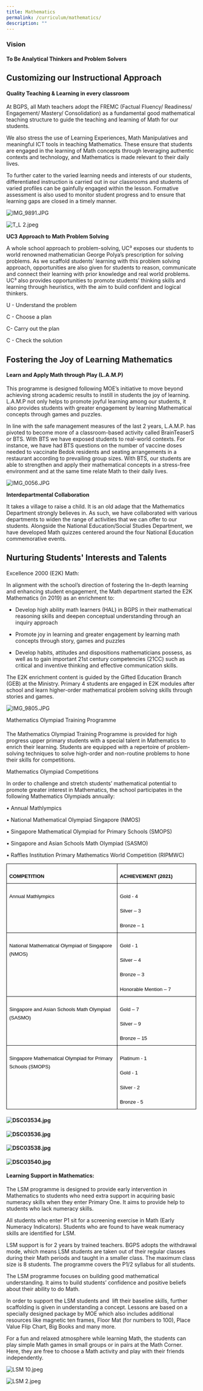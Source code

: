 ```yaml
---
title: Mathematics
permalink: /curriculum/mathematics/
description: ""
---
```

### **Vision**

#### To Be Analytical Thinkers and Problem Solvers

###   

Customizing our Instructional Approach
--------------------------------------

#### Quality Teaching & Learning in every classroom

At BGPS, all Math teachers adopt the FREMC (Factual Fluency/ Readiness/ Engagement/ Mastery/ Consolidation) as a fundamental good mathematical teaching structure to guide the teaching and learning of Math for our students. 

We also stress the use of Learning Experiences, Math Manipulatives and meaningful ICT tools in teaching Mathematics. These ensure that students are engaged in the learning of Math concepts through leveraging authentic contexts and technology, and Mathematics is made relevant to their daily lives. 

  

To further cater to the varied learning needs and interests of our students, differentiated instruction is carried out in our classrooms and students of varied profiles can be gainfully engaged within the lesson. Formative assessment is also used to monitor student progress and to ensure that learning gaps are closed in a timely manner.

  

![IMG_9891.JPG](https://bedokgreenpri.moe.edu.sg/qql/slot/u204/2022%20Math%20Quality%20T&L/IMG_9891.JPG)

  

![T_L 2.jpeg](https://bedokgreenpri.moe.edu.sg/qql/slot/u204/2022%20Math%20Quality%20T&L/T_L%202.jpeg)

  

**UC3 Approach to Math Problem Solving**

A whole school approach to problem-solving, UC³ exposes our students to world renowned mathematician George Polya’s prescription for solving problems. As we scaffold students’ learning with this problem solving approach, opportunities are also given for students to reason, communicate and connect their learning with prior knowledge and real world problems. UC³ also provides opportunities to promote students’ thinking skills and learning through heuristics, with the aim to build confident and logical thinkers.

U \- Understand the problem

C \- Choose a plan

C\- Carry out the plan

C \- Check the solution

  

Fostering the Joy of Learning Mathematics 
------------------------------------------

#### Learn and Apply Math through Play (L.A.M.P)

  

This programme is designed following MOE’s initiative to move beyond achieving strong academic results to instill in students the joy of learning. L.A.M.P not only helps to promote joyful learning among our students, it also provides students with greater engagement by learning Mathematical concepts through games and puzzles. 

In line with the safe management measures of the last 2 years, L.A.M.P. has pivoted to become more of a classroom-based activity called BrainTeaserS or BTS. With BTS we have exposed students to real-world contexts. For instance, we have had BTS questions on the number of vaccine doses needed to vaccinate Bedok residents and seating arrangements in a restaurant according to prevailing group sizes. With BTS, our students are able to strengthen and apply their mathematical concepts in a stress-free environment and at the same time relate Math to their daily lives.

  
![IMG_0056.JPG](https://bedokgreenpri.moe.edu.sg/qql/slot/u204/L.A.M.P/IMG_0056.JPG)  

**Interdepartmental Collaboration**  

It takes a village to raise a child. It is an old adage that the Mathematics Department strongly believes in. As such, we have collaborated with various departments to widen the range of activities that we can offer to our students. Alongside the National Education/Social Studies Department, we have developed Math quizzes centered around the four National Education commemorative events.  

  

Nurturing Students' Interests and Talents
-----------------------------------------

#### 

Excellence 2000 (E2K) Math:

In alignment with the school’s direction of fostering the In-depth learning and enhancing student engagement, the Math department started the E2K Mathematics (in 2019) as an enrichment to:

*   Develop high ability math learners (HAL) in BGPS in their mathematical reasoning skills and deepen conceptual understanding through an inquiry approach
    
*   Promote joy in learning and greater engagement by learning math concepts through story, games and puzzles
    
*   Develop habits, attitudes and dispositions mathematicians possess, as well as to gain important 21st century competencies (21CC) such as critical and inventive thinking and effective communication skills.
    

The E2K enrichment content is guided by the Gifted Education Branch (GEB) at the Ministry. Primary 4 students are engaged in E2K modules after school and learn higher-order mathematical problem solving skills through stories and games.

![IMG_9805.JPG](https://bedokgreenpri.moe.edu.sg/qql/slot/u204/E2K/IMG_9805.JPG)

  

Mathematics Olympiad Training Programme  

#### 

The Mathematics Olympiad Training Programme is provided for high progress upper primary students with a special talent in Mathematics to enrich their learning. Students are equipped with a repertoire of problem-solving techniques to solve high-order and non-routine problems to hone their skills for competitions.   

Mathematics Olympiad Competitions

In order to challenge and stretch students’ mathematical potential to promote greater interest in Mathematics, the school participates in the following Mathematics Olympiads annually:

• Annual Mathlympics

• National Mathematical Olympiad Singapore (NMOS)

• Singapore Mathematical Olympiad for Primary Schools (SMOPS)

• Singapore and Asian Schools Math Olympiad (SASMO)

• Raffles Institution Primary Mathematics World Competition (RIPMWC)

  

<table class="ive_eobj_center" style="margin: auto; outline: 0px; padding: 0px; clear: both; border-collapse: collapse !important; border: none;"><colgroup style="margin: 0px; outline: 0px; padding: 0px;"><col width="292" style="margin: 0px; outline: 0px; padding: 0px;"><col width="208" style="margin: 0px; outline: 0px; padding: 0px;"></colgroup><tbody style="margin: 0px; outline: 0px; padding: 0px;"><tr style="margin: 0px; outline: 0px; padding: 0px; height: 25pt;"><td style="margin: 0px; outline: 0px; padding: 5pt; border-width: 0.98958pt; border-style: solid; border-color: rgb(0, 0, 0); vertical-align: top; overflow: hidden; overflow-wrap: break-word;"><p dir="ltr" style="margin: 12pt 0px 0pt; outline: 0px; padding: 0px; line-height: 1.38; font-size: 1rem !important; font-family: Rubik, sans-serif !important;"><span style="margin: 0px; outline: 0px; padding: 0px; line-height: 22.4px; font-family: Arial; font-size: 10pt; color: rgb(0, 0, 0); font-weight: 700; font-variant-numeric: normal; font-variant-east-asian: normal; vertical-align: baseline; white-space: pre-wrap;">COMPETITION</span></p></td><td style="margin: 0px; outline: 0px; padding: 5pt; border-width: 0.98958pt; border-style: solid; border-color: rgb(0, 0, 0); vertical-align: top; overflow: hidden; overflow-wrap: break-word;"><p dir="ltr" style="margin: 12pt 0px 0pt; outline: 0px; padding: 0px; line-height: 1.38; font-size: 1rem !important; font-family: Rubik, sans-serif !important;"><span style="margin: 0px; outline: 0px; padding: 0px; line-height: 22.4px; font-family: Arial; font-size: 10pt; color: rgb(0, 0, 0); font-weight: 700; font-variant-numeric: normal; font-variant-east-asian: normal; vertical-align: baseline; white-space: pre-wrap;">ACHIEVEMENT (2021)</span></p></td></tr><tr style="margin: 0px; outline: 0px; padding: 0px; height: 68.5pt;"><td style="margin: 0px; outline: 0px; padding: 5pt; border-width: 0.98958pt; border-style: solid; border-color: rgb(0, 0, 0); vertical-align: top; overflow: hidden; overflow-wrap: break-word;"><p dir="ltr" style="margin: 12pt 0px 0pt; outline: 0px; padding: 0px; line-height: 1.38; font-size: 1rem !important; font-family: Rubik, sans-serif !important;"><span style="margin: 0px; outline: 0px; padding: 0px; line-height: 22.4px; font-family: Arial; font-size: 10pt; color: rgb(0, 0, 0); font-variant-numeric: normal; font-variant-east-asian: normal; vertical-align: baseline; white-space: pre-wrap;">Annual Mathlympics</span></p></td><td style="margin: 0px; outline: 0px; padding: 5pt; border-width: 0.98958pt; border-style: solid; border-color: rgb(0, 0, 0); vertical-align: top; overflow: hidden; overflow-wrap: break-word;"><p dir="ltr" style="margin: 12pt 0px 0pt; outline: 0px; padding: 0px; line-height: 1.38; font-size: 1rem !important; font-family: Rubik, sans-serif !important;"><span style="margin: 0px; outline: 0px; padding: 0px; line-height: 22.4px; font-family: Arial; font-size: 10pt; color: rgb(0, 0, 0); font-variant-numeric: normal; font-variant-east-asian: normal; vertical-align: baseline; white-space: pre-wrap;">Gold - 4</span></p><p dir="ltr" style="margin: 12pt 0px 0pt; outline: 0px; padding: 0px; line-height: 1.38; font-size: 1rem !important; font-family: Rubik, sans-serif !important;"><span style="margin: 0px; outline: 0px; padding: 0px; line-height: 22.4px; font-family: Arial; font-size: 10pt; color: rgb(0, 0, 0); font-variant-numeric: normal; font-variant-east-asian: normal; vertical-align: baseline; white-space: pre-wrap;">Silver – 3</span></p><p dir="ltr" style="margin: 12pt 0px 0pt; outline: 0px; padding: 0px; line-height: 1.38; font-size: 1rem !important; font-family: Rubik, sans-serif !important;"><span style="margin: 0px; outline: 0px; padding: 0px; line-height: 22.4px; font-family: Arial; font-size: 10pt; color: rgb(0, 0, 0); font-variant-numeric: normal; font-variant-east-asian: normal; vertical-align: baseline; white-space: pre-wrap;">Bronze – 1</span></p></td></tr><tr style="margin: 0px; outline: 0px; padding: 0px; height: 94pt;"><td style="margin: 0px; outline: 0px; padding: 5pt; border-width: 0.98958pt; border-style: solid; border-color: rgb(0, 0, 0); vertical-align: top; overflow: hidden; overflow-wrap: break-word;"><p dir="ltr" style="margin: 12pt 0px 0pt; outline: 0px; padding: 0px; line-height: 1.38; font-size: 1rem !important; font-family: Rubik, sans-serif !important;"><span style="margin: 0px; outline: 0px; padding: 0px; line-height: 22.4px; font-family: Arial; font-size: 10pt; color: rgb(0, 0, 0); font-variant-numeric: normal; font-variant-east-asian: normal; vertical-align: baseline; white-space: pre-wrap;">National Mathematical Olympiad of Singapore (NMOS)</span></p></td><td style="margin: 0px; outline: 0px; padding: 5pt; border-width: 0.98958pt; border-style: solid; border-color: rgb(0, 0, 0); vertical-align: top; overflow: hidden; overflow-wrap: break-word;"><p dir="ltr" style="margin: 12pt 0px 0pt; outline: 0px; padding: 0px; line-height: 1.38; font-size: 1rem !important; font-family: Rubik, sans-serif !important;"><span style="margin: 0px; outline: 0px; padding: 0px; line-height: 22.4px; font-family: Arial; font-size: 10pt; color: rgb(0, 0, 0); font-variant-numeric: normal; font-variant-east-asian: normal; vertical-align: baseline; white-space: pre-wrap;">Gold - 1</span></p><p dir="ltr" style="margin: 12pt 0px 0pt; outline: 0px; padding: 0px; line-height: 1.38; font-size: 1rem !important; font-family: Rubik, sans-serif !important;"><span style="margin: 0px; outline: 0px; padding: 0px; line-height: 22.4px; font-family: Arial; font-size: 10pt; color: rgb(0, 0, 0); font-variant-numeric: normal; font-variant-east-asian: normal; vertical-align: baseline; white-space: pre-wrap;">Silver – 4</span></p><p dir="ltr" style="margin: 12pt 0px 0pt; outline: 0px; padding: 0px; line-height: 1.38; font-size: 1rem !important; font-family: Rubik, sans-serif !important;"><span style="margin: 0px; outline: 0px; padding: 0px; line-height: 22.4px; font-family: Arial; font-size: 10pt; color: rgb(0, 0, 0); font-variant-numeric: normal; font-variant-east-asian: normal; vertical-align: baseline; white-space: pre-wrap;">Bronze – 3</span></p><p dir="ltr" style="margin: 12pt 0px 0pt; outline: 0px; padding: 0px; line-height: 1.38; font-size: 1rem !important; font-family: Rubik, sans-serif !important;"><span style="margin: 0px; outline: 0px; padding: 0px; line-height: 22.4px; font-family: Arial; font-size: 10pt; color: rgb(0, 0, 0); font-variant-numeric: normal; font-variant-east-asian: normal; vertical-align: baseline; white-space: pre-wrap;">Honorable Mention – 7</span></p></td></tr><tr style="margin: 0px; outline: 0px; padding: 0px; height: 94pt;"><td style="margin: 0px; outline: 0px; padding: 5pt; border-width: 0.98958pt; border-style: solid; border-color: rgb(0, 0, 0); vertical-align: top; overflow: hidden; overflow-wrap: break-word;"><p dir="ltr" style="margin: 12pt 0px 0pt; outline: 0px; padding: 0px; line-height: 1.38; font-size: 1rem !important; font-family: Rubik, sans-serif !important;"><span style="margin: 0px; outline: 0px; padding: 0px; line-height: 22.4px; font-family: Arial; font-size: 10pt; color: rgb(0, 0, 0); font-variant-numeric: normal; font-variant-east-asian: normal; vertical-align: baseline; white-space: pre-wrap;">Singapore and Asian Schools Math Olympiad (SASMO)</span></p></td><td style="margin: 0px; outline: 0px; padding: 5pt; border-width: 0.98958pt; border-style: solid; border-color: rgb(0, 0, 0); vertical-align: top; overflow: hidden; overflow-wrap: break-word;"><p dir="ltr" style="margin: 12pt 0px 0pt; outline: 0px; padding: 0px; line-height: 1.38; font-size: 1rem !important; font-family: Rubik, sans-serif !important;"><span style="margin: 0px; outline: 0px; padding: 0px; line-height: 22.4px; font-family: Arial; font-size: 10pt; color: rgb(0, 0, 0); font-variant-numeric: normal; font-variant-east-asian: normal; vertical-align: baseline; white-space: pre-wrap;">Gold – 7</span></p><p dir="ltr" style="margin: 12pt 0px 0pt; outline: 0px; padding: 0px; line-height: 1.38; font-size: 1rem !important; font-family: Rubik, sans-serif !important;"><span style="margin: 0px; outline: 0px; padding: 0px; line-height: 22.4px; font-family: Arial; font-size: 10pt; color: rgb(0, 0, 0); font-variant-numeric: normal; font-variant-east-asian: normal; vertical-align: baseline; white-space: pre-wrap;">Silver – 9</span></p><p dir="ltr" style="margin: 12pt 0px 0pt; outline: 0px; padding: 0px; line-height: 1.38; font-size: 1rem !important; font-family: Rubik, sans-serif !important;"><span style="margin: 0px; outline: 0px; padding: 0px; line-height: 22.4px; font-family: Arial; font-size: 10pt; color: rgb(0, 0, 0); font-variant-numeric: normal; font-variant-east-asian: normal; vertical-align: baseline; white-space: pre-wrap;">Bronze – 15</span></p></td></tr><tr style="margin: 0px; outline: 0px; padding: 0px; height: 55.75pt;"><td style="margin: 0px; outline: 0px; padding: 5pt; border-width: 0.98958pt; border-style: solid; border-color: rgb(0, 0, 0); vertical-align: top; overflow: hidden; overflow-wrap: break-word;"><p dir="ltr" style="margin: 12pt 0px 0pt; outline: 0px; padding: 0px; line-height: 1.38; font-size: 1rem !important; font-family: Rubik, sans-serif !important;"><span style="margin: 0px; outline: 0px; padding: 0px; line-height: 22.4px; font-family: Arial; font-size: 10pt; color: rgb(0, 0, 0); font-variant-numeric: normal; font-variant-east-asian: normal; vertical-align: baseline; white-space: pre-wrap;">Singapore Mathematical Olympiad for Primary Schools (SMOPS)</span></p><p dir="ltr" style="margin: 12pt 0px 0pt; outline: 0px; padding: 0px; line-height: 1.38; font-size: 1rem !important; font-family: Rubik, sans-serif !important;"><span style="margin: 0px; outline: 0px; padding: 0px; line-height: 22.4px; font-family: Arial; font-size: 10pt; color: rgb(0, 0, 0); font-variant-numeric: normal; font-variant-east-asian: normal; vertical-align: baseline; white-space: pre-wrap;">&nbsp;</span></p></td><td style="margin: 0px; outline: 0px; padding: 5pt; border-width: 0.98958pt; border-style: solid; border-color: rgb(0, 0, 0); vertical-align: top; overflow: hidden; overflow-wrap: break-word;"><p dir="ltr" style="margin: 12pt 0px 0pt; outline: 0px; padding: 0px; line-height: 1.38; font-size: 1rem !important; font-family: Rubik, sans-serif !important;"><span style="margin: 0px; outline: 0px; padding: 0px; line-height: 22.4px; font-family: Arial; font-size: 10pt; color: rgb(0, 0, 0); font-variant-numeric: normal; font-variant-east-asian: normal; vertical-align: baseline; white-space: pre-wrap;">Platinum - 1</span></p><p dir="ltr" style="margin: 12pt 0px 0pt; outline: 0px; padding: 0px; line-height: 1.38; font-size: 1rem !important; font-family: Rubik, sans-serif !important;"><span style="margin: 0px; outline: 0px; padding: 0px; line-height: 22.4px; font-family: Arial; font-size: 10pt; color: rgb(0, 0, 0); font-variant-numeric: normal; font-variant-east-asian: normal; vertical-align: baseline; white-space: pre-wrap;">Gold - 1</span></p><p dir="ltr" style="margin: 12pt 0px 0pt; outline: 0px; padding: 0px; line-height: 1.38; font-size: 1rem !important; font-family: Rubik, sans-serif !important;"><span style="margin: 0px; outline: 0px; padding: 0px; line-height: 22.4px; font-family: Arial; font-size: 10pt; color: rgb(0, 0, 0); font-variant-numeric: normal; font-variant-east-asian: normal; vertical-align: baseline; white-space: pre-wrap;">Silver - 2</span></p><p dir="ltr" style="margin: 12pt 0px 0pt; outline: 0px; padding: 0px; line-height: 1.38; font-size: 1rem !important; font-family: Rubik, sans-serif !important;"><span style="margin: 0px; outline: 0px; padding: 0px; line-height: 22.4px; font-family: Arial; font-size: 10pt; color: rgb(0, 0, 0); font-variant-numeric: normal; font-variant-east-asian: normal; vertical-align: baseline; white-space: pre-wrap;">Bronze - 5&nbsp;</span></p></td></tr></tbody></table>

  

#### ![DSC03534.jpg](https://bedokgreenpri.moe.edu.sg/qql/slot/u204/2022%20Math%20Olympiad/DSC03534.jpg)

####   

#### ![DSC03536.jpg](https://bedokgreenpri.moe.edu.sg/qql/slot/u204/2022%20Math%20Olympiad/DSC03536.jpg)

####   

#### ![DSC03538.jpg](https://bedokgreenpri.moe.edu.sg/qql/slot/u204/2022%20Math%20Olympiad/DSC03538.jpg)

####   

#### ![DSC03540.jpg](https://bedokgreenpri.moe.edu.sg/qql/slot/u204/2022%20Math%20Olympiad/DSC03540.jpg)

####   

#### Learning Support in Mathematics:  

  

The LSM programme is designed to provide early intervention in Mathematics to students who need extra support in acquiring basic numeracy skills when they enter Primary One. It aims to provide help to students who lack numeracy skills.

  

All students who enter P1 sit for a screening exercise in Math (Early Numeracy Indicators). Students who are found to have weak numeracy skills are identified for LSM.

  

LSM support is for 2 years by trained teachers. BGPS adopts the withdrawal mode, which means LSM students are taken out of their regular classes during their Math periods and taught in a smaller class. The maximum class size is 8 students. The programme covers the P1/2 syllabus for all students.

  

The LSM programme focuses on building good mathematical understanding. It aims to build students’ confidence and positive beliefs about their ability to do Math.

In order to support the LSM students and  lift their baseline skills, further scaffolding is given in understanding a concept. Lessons are based on a specially designed package by MOE which also includes additional resources like magnetic ten frames, Floor Mat (for numbers to 100), Place Value Flip Chart, Big Books and many more.

For a fun and relaxed atmosphere while learning Math, the students can play simple Math games in small groups or in pairs at the Math Corner. Here, they are free to choose a Math activity and play with their friends independently.

  

![LSM 10.jpeg](https://bedokgreenpri.moe.edu.sg/qql/slot/u204/LSM/LSM%2010.jpeg)

  
![LSM 2.jpeg](https://bedokgreenpri.moe.edu.sg/qql/slot/u204/LSM/LSM%202.jpeg)